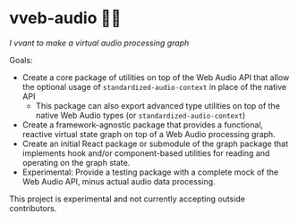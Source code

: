 # vveb-audio 🧛🎶

_I vvant to make a virtual audio processing graph_

Goals:
* Create a core package of utilities on top of the Web Audio API that allow the optional usage of `standardized-audio-context` in place of the native API
  * This package can also export advanced type utilities on top of the native Web Audio types (or `standardized-audio-context`) 
* Create a framework-agnostic package that provides a functional, reactive virtual state graph on top of a Web Audio processing graph.
* Create an initial React package or submodule of the graph package that implements hook and/or component-based utilities for reading and operating on the graph state.
* Experimental: Provide a testing package with a complete mock of the Web Audio API, minus actual audio data processing.

This project is experimental and not currently accepting outside contributors.
